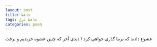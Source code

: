 ```yaml
---
layout: post
title: حافظ
tags: حافظ غزل
categories: poem
---
```


عشوع دادند که برما گذری خواهی کرد / دیدی آخر که چنین عشوه خریدیم و برفت